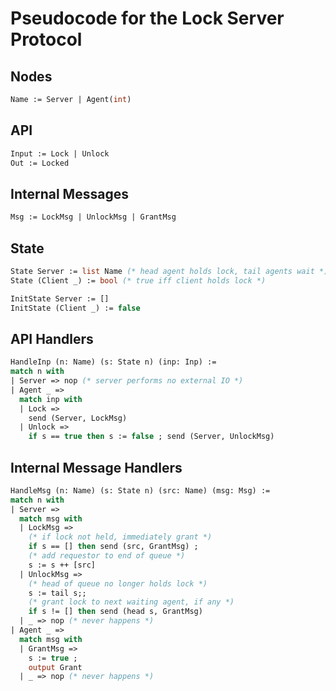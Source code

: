 Pseudocode for the Lock Server Protocol
=======================================

Nodes
-----

```ocaml
Name := Server | Agent(int)
```

API
---

```ocaml
Input := Lock | Unlock
Out := Locked
```

Internal Messages
----------------

```ocaml
Msg := LockMsg | UnlockMsg | GrantMsg
```

State
-----

```ocaml
State Server := list Name (* head agent holds lock, tail agents wait *)
State (Client _) := bool (* true iff client holds lock *)

InitState Server := []
InitState (Client _) := false
```

API Handlers
------------

```ocaml
HandleInp (n: Name) (s: State n) (inp: Inp) :=
match n with
| Server => nop (* server performs no external IO *)
| Agent _ => 
  match inp with
  | Lock => 
    send (Server, LockMsg)
  | Unlock =>
    if s == true then s := false ; send (Server, UnlockMsg)
```

Internal Message Handlers
-------------------------

```ocaml
HandleMsg (n: Name) (s: State n) (src: Name) (msg: Msg) :=
match n with
| Server =>
  match msg with
  | LockMsg => 
    (* if lock not held, immediately grant *)
    if s == [] then send (src, GrantMsg) ;
    (* add requestor to end of queue *)
    s := s ++ [src]
  | UnlockMsg =>
    (* head of queue no longer holds lock *)
    s := tail s;;
    (* grant lock to next waiting agent, if any *)
    if s != [] then send (head s, GrantMsg)
  | _ => nop (* never happens *)
| Agent _ => 
  match msg with
  | GrantMsg =>
    s := true ;
    output Grant
  | _ => nop (* never happens *)
```
